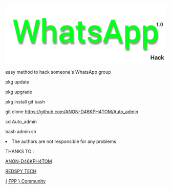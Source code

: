 <img src="https://github.com/ANON-D46KPH4TOM/Auto_admin/blob/main/.img/InShot_20220601_161242746.jpg" alt="fpp_community , auto Admin WhatsApp">
<p>easy method to hack someone's WhatsApp group</p>

pkg update

pkg upgrade

pkg install git bash

git clone https://github.com/ANON-D46KPH4TOM/Auto_admin

cd Auto_admin

bash admin.sh

<li>The authors are not responsible for any problems</li>

THANKS TO :

<a href="https://github.com/ANON-D46KPH4TOM">ANON-D46KPH4TOM</a>

<a href="https://youtube.com/c/REDSPYTECH">REDSPY TECH</a>

<a href="https://t.me/fpp_community">{ FPP } Community </a>
